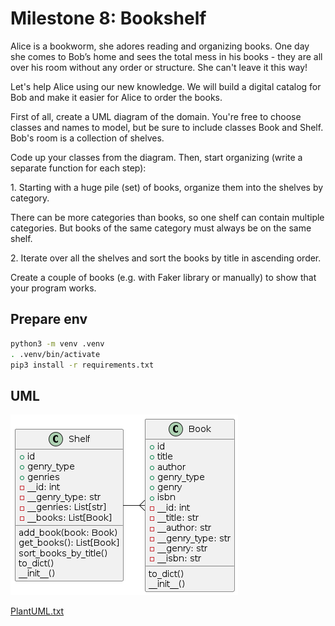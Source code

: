 # Milestone 8: Bookshelf

Alice is a bookworm, she adores reading and organizing books. One day she comes to Bob’s home and sees the total mess in his books - they are all over his room without any order or structure. She can't leave it this way!

Let's help Alice using our new knowledge. We will build a digital catalog for Bob and make it easier for Alice to order the books.

First of all, create a UML diagram of the domain. You're free to choose classes and names to model, but be sure to include classes Book and Shelf. Bob's room is a collection of shelves.

Code up your classes from the diagram. Then, start organizing (write a separate function for each step):

1. Starting with a huge pile (set) of books, organize them into the shelves by category.

There can be more categories than books, so one shelf can contain multiple categories. But books of the same category must always be on the same shelf.

2. Iterate over all the shelves and sort the books by title in ascending order.

Create a couple of books (e.g. with Faker library or manually) to show that your program works.

## Prepare env

```bash
python3 -m venv .venv
. .venv/bin/activate
pip3 install -r requirements.txt
```

## UML

![Class diagramm](uml/plantuml.png)

[PlantUML.txt](uml/PlantUML.txt)
